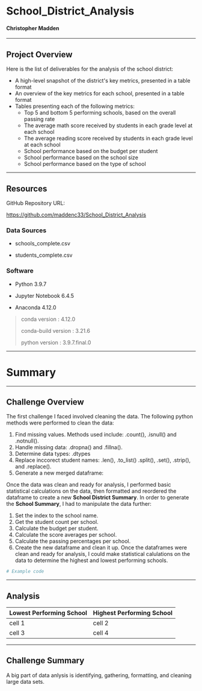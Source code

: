 # School_District_Analysis

#### Christopher Madden

---

## Project Overview
Here is the list of deliverables for the analysis of the school district: 

  - A high-level snapshot of the district's key metrics, presented in a table format
  - An overview of the key metrics for each school, presented in a table format
  - Tables presenting each of the following metrics:
    - Top 5 and bottom 5 performing schools, based on the overall passing rate
    - The average math score received by students in each grade level at each school
    - The average reading score received by students in each grade level at each school
    - School performance based on the budget per student
    - School performance based on the school size 
    - School performance based on the type of school

---

## Resources

GitHub Repository URL:

https://github.com/maddenc33/School_District_Analysis

### Data Sources

 - schools_complete.csv

 - students_complete.csv

### Software

 - Python 3.9.7

 - Jupyter Notebook 6.4.5

 - Anaconda 4.12.0

  >  conda version : 4.12.0
  > 
  >  conda-build version : 3.21.6
  > 
  >  python version : 3.9.7.final.0

---

# Summary

---

## Challenge Overview
The first challenge I faced involved cleaning the data.  The following python methods were performed to clean the data:
  1. Find missing values.  Methods used include: .count(), .isnull() and .notnull().
  2. Handle missing data: .dropna() and .fillna().
  3. Determine data types: .dtypes
  4. Replace inccorect student names: .len(), .to_list() .split(), .set(), .strip(), and .replace().
  5. Generate a new merged dataframe:

Once the data was clean and ready for analysis, I performed basic statistical calculations on the data, then formatted and reordered the dataframe to create a new **School District Summary**.  In order to generate the **School Summary**, I had to manipulate the data further:
  1. Set the index to the school name.
  2. Get the student count per school.
  3. Calculate the budget per student.
  4. Calculate the score averages per school.
  5. Calculate the passing percentages per school.
  6. Create the new dataframe and clean it up.
Once the dataframes were clean and ready for analysis, I could make statistical calulations on the data to determine the highest and lowest performing schools.

```python
# Example code
```

---

## Analysis

| Lowest Performing School | Highest Performing School |
| -------- | -------- |
| cell 1   | cell 2   |
| cell 3   | cell 4   |

---

## Challenge Summary
A big part of data anlysis is identifying, gathering, formatting, and cleaning large data sets.
